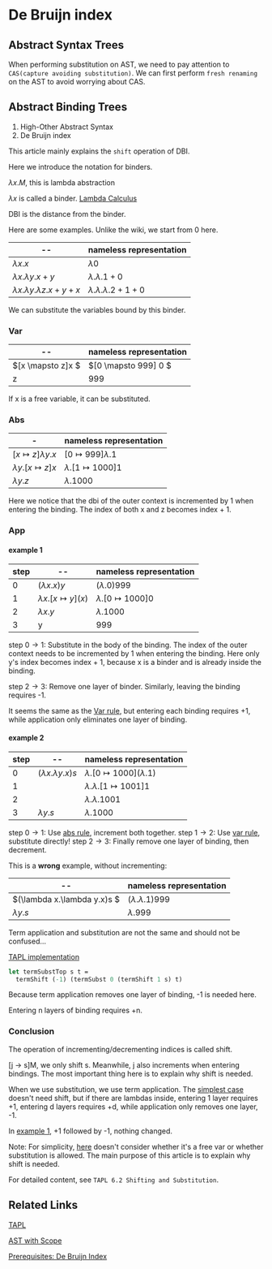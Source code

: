 # De Bruijn index

## Abstract Syntax Trees

When performing substitution on AST, we need to pay attention to `CAS(capture avoiding substitution)`. We can first perform `fresh renaming` on the AST to avoid worrying about CAS.

## Abstract Binding Trees

1. High-Other Abstract Syntax
2. De Bruijn index

This article mainly explains the `shift` operation of DBI.

Here we introduce the notation for binders.

$\lambda x.M$, this is lambda abstraction

$\lambda x$ is called a binder.
[Lambda Calculus](https://en.wikipedia.org/wiki/Lambda_calculus)

DBI is the distance from the binder.

Here are some examples. Unlike the wiki, we start from 0 here.

| --                                         | nameless representation               |
| ------------------------------------------ | ------------------------------------- |
| $\lambda x.x$                              | $\lambda 0$                           |
| $\lambda x.\lambda y. x + y$               | $\lambda.\lambda.1 + 0$               |
| $\lambda x.\lambda y.\lambda z. x + y + x$ | $\lambda .\lambda .\lambda.2 + 1 + 0$ |

We can substitute the variables bound by this binder.

### Var

| --                | nameless representation |
| ----------------- | ----------------------- |
| $[x \mapsto z]x $ | $[0 \mapsto 999] 0 $    |
| z                 | 999                     |

If x is a free variable, it can be substituted.

### Abs

| -                          | nameless representation        |
| -------------------------- | ------------------------------ |
| $[x \mapsto z]\lambda y.x$ | $[0 \mapsto 999]\lambda.1$     |
| $\lambda y.[x \mapsto z]x$ | $\lambda . [1 \mapsto 1000] 1$ |
| $\lambda y.z$              | $\lambda.1000$                 |

Here we notice that the dbi of the outer context is incremented by 1 when entering the binding. The index of both x and z becomes index + 1.

### App

#### example 1

| step | --                            | nameless representation      |
| ---- | ----------------------------- | ---------------------------- |
| 0    | $(\lambda x.x) y$             | $(\lambda.0)999$             |
| 1    | $\lambda x. [x \mapsto y](x)$ | $\lambda. [0 \mapsto 1000]0$ |
| 2    | $\lambda x. y$                | $\lambda. 1000$              |
| 3    | y                             | $999$                        |

step $0\rightarrow 1$: Substitute in the body of the binding. The index of the outer context needs to be incremented by 1 when entering the binding. Here only y's index becomes index + 1, because x is a binder and is already inside the binding.

step $2\rightarrow 3$: Remove one layer of binder. Similarly, leaving the binding requires -1.

It seems the same as the [Var rule](#var), but entering each binding requires +1, while application only eliminates one layer of binding.

#### example 2

| step | --                         | nameless representation                 |
| ---- | -------------------------- | --------------------------------------- |
| 0    | $(\lambda x.\lambda y.x)s$ | $\lambda. [0 \mapsto 1000](\lambda .1)$ |
| 1    |                            | $\lambda. \lambda. [1 \mapsto 1001]1$   |
| 2    |                            | $\lambda. \lambda. 1001$                |
| 3    | $\lambda y.s$              | $\lambda. 1000$                         |

step $0 \rightarrow 1$: Use [abs rule](#abs), increment both together.
step $1 \rightarrow 2$: Use [var rule](#var), substitute directly!
step $2 \rightarrow 3$: Finally remove one layer of binding, then decrement.

This is a **wrong** example, without incrementing:

| --                          | nameless representation     |
| --------------------------- | --------------------------- |
| $(\lambda x.\lambda y.x)s $ | $(\lambda .\lambda. 1) 999$ |
| $\lambda y.s$               | $\lambda.999$               |

Term application and substitution are not the same and should not be confused...

[TAPL implementation](https://www.cis.upenn.edu/~bcpierce/tapl/)

```ocaml
let termSubstTop s t =
  termShift (-1) (termSubst 0 (termShift 1 s) t)
```

Because term application removes one layer of binding, -1 is needed here.

Entering n layers of binding requires +n.

### Conclusion

The operation of incrementing/decrementing indices is called shift.

[j -> s]M, we only shift s.
Meanwhile, j also increments when entering bindings. The most important thing here is to explain why shift is needed.

When we use substitution, we use term application. The [simplest case](#var) doesn't need shift,
but if there are lambdas inside, entering 1 layer requires +1, entering d layers requires +d, while application only removes one layer, -1.

In [example 1](#example-1), +1 followed by -1, nothing changed.

Note: For simplicity, [here](#var) doesn't consider whether it's a free var or whether substitution is allowed. The main purpose of this article is to explain why shift is needed.

For detailed content, see `TAPL 6.2 Shifting and Substitution`.

## Related Links

[TAPL](https://www.cis.upenn.edu/~bcpierce/tapl/)

[AST with Scope](https://zhuanlan.zhihu.com/p/75073557)

[Prerequisites: De Bruijn Index](https://zhuanlan.zhihu.com/p/94601499)
